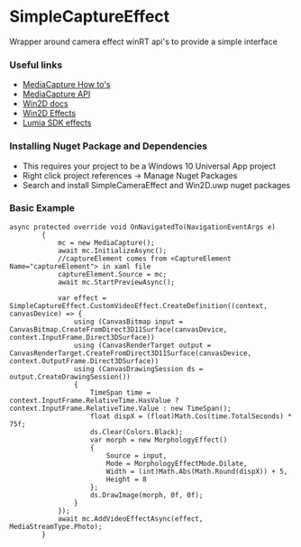 # SimpleCaptureEffect
Wrapper around camera effect winRT api's to provide a simple interface

### Useful links
- [MediaCapture How to's](https://msdn.microsoft.com/en-us/library/windows/apps/mt244352.aspx)
- [MediaCapture API](https://msdn.microsoft.com/library/windows/apps/br241124)
- [Win2D docs](https://github.com/Microsoft/Win2D)
- [Win2D Effects](http://microsoft.github.io/Win2D/html/N_Microsoft_Graphics_Canvas_Effects.htm)
- [Lumia SDK effects](https://msdn.microsoft.com/en-us/library/dn859593.aspx)


### Installing Nuget Package and Dependencies
- This requires your project to be a Windows 10 Universal App project
- Right click project references -> Manage Nuget Packages
- Search and install SimpleCameraEffect and Win2D.uwp nuget packages

### Basic Example
```
async protected override void OnNavigatedTo(NavigationEventArgs e)
        {
            mc = new MediaCapture();
            await mc.InitializeAsync();
            //captureElement comes from <CaptureElement Name="captureElement"> in xaml file
            captureElement.Source = mc;
            await mc.StartPreviewAsync();

            var effect = SimpleCaptureEffect.CustomVideoEffect.CreateDefinition((context, canvasDevice) => {
                using (CanvasBitmap input = CanvasBitmap.CreateFromDirect3D11Surface(canvasDevice, context.InputFrame.Direct3DSurface))
                using (CanvasRenderTarget output = CanvasRenderTarget.CreateFromDirect3D11Surface(canvasDevice, context.OutputFrame.Direct3DSurface))
                using (CanvasDrawingSession ds = output.CreateDrawingSession())
                {
                    TimeSpan time = context.InputFrame.RelativeTime.HasValue ? context.InputFrame.RelativeTime.Value : new TimeSpan();
                    float dispX = (float)Math.Cos(time.TotalSeconds) * 75f;
                    ds.Clear(Colors.Black);
                    var morph = new MorphologyEffect()
                    {
                        Source = input,
                        Mode = MorphologyEffectMode.Dilate,
                        Width = (int)Math.Abs(Math.Round(dispX)) + 5,
                        Height = 8
                    };
                    ds.DrawImage(morph, 0f, 0f);
                }
            });
            await mc.AddVideoEffectAsync(effect, MediaStreamType.Photo);
        }
```
